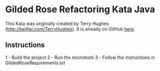 # Gilded Rose Refactoring Kata Java

This Kata was originally created by Terry Hughes (http://twitter.com/TerryHughes). It is already on GitHub [here](https://github.com/NotMyself/GildedRose). 

## Instructions
1 - Build the project
2 - Run the microtests
3 - Follow the instructions in GildedRoseRequirements.txt

